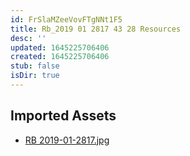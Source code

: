 ```yaml
---
id: FrSlaMZeeVovFTgNNt1F5
title: Rb_2019 01 2817 43 28 Resources
desc: ''
updated: 1645225706406
created: 1645225706406
stub: false
isDir: true
---
```

## Imported Assets
- [RB 2019-01-2817.jpg](/assets/rb-2019-01-2817-grgrrEKc13eP.jpg)
